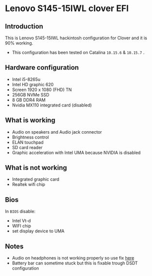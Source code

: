 # Lenovo S145-15IWL clover EFI

## Introduction

This is Lenovo S145-15IWL hackintosh configuration for Clover and it is 90% working.

 - This configuration has been tested on Catalina `10.15.6` & `10.15.7` .

## Hardware configuration

 - Intel i5-8265u
 - Intel HD graphic 620
 - Screen 1920 x 1080 (FHD) TN
 - 256GB NVMe SSD
 - 8 GB DDR4 RAM
 - Nvidia MX110 integrated card (disabled)
 
 ## What is working
 - Audio on speakers and Audio jack connector
 - Brightness control
 - ELAN touchpad
 - SD card reader
 - Graphic acceleration with Intel UMA because NVIDIA is disabled
 ## What is not working
 - Integrated graphic card
 - Realtek wifi chip

## Bios

In `BIOS` disable:

 - Intel Vt-d
 - WIFI chip
 - set display device to UMA

## Notes
- Audio on headphones is not working properly so use fix [here](https://www.elitemacx86.com/threads/fix-audio-distortion-when-using-headphones-on-laptops.185/)
- Battery bar can sometime stuck but this is fixable trough DSDT configuration
